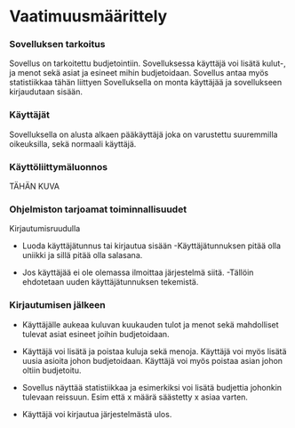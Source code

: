 # Vaatimuusmäärittely

### Sovelluksen tarkoitus

Sovellus on tarkoitettu budjetointiin. Sovelluksessa käyttäjä voi lisätä 
kulut-, ja menot sekä asiat ja esineet mihin budjetoidaan. Sovellus antaa 
myös statistiikkaa tähän liittyen  Sovelluksella on monta käyttäjää ja 
sovellukseen kirjaudutaan sisään. 

### Käyttäjät

Sovelluksella on alusta alkaen pääkäyttäjä joka on varustettu suuremmilla 
oikeuksilla, sekä normaali käyttäjä.

### Käyttöliittymäluonnos

TÄHÄN KUVA

### Ohjelmiston tarjoamat toiminnallisuudet

Kirjautumisruudulla

- Luoda käyttäjätunnus tai kirjautua sisään
	-Käyttäjätunnuksen pitää olla uniikki ja sillä pitää olla salasana.

- Jos käyttäjää ei ole olemassa ilmoittaa järjestelmä siitä.
	-Tällöin ehdotetaan uuden käyttäjätunnuksen tekemistä.

### Kirjautumisen jälkeen

- Käyttäjälle aukeaa kuluvan kuukauden tulot ja menot sekä mahdolliset tulevat asiat esineet joihin
 budjetoidaan.

- Käyttäjä voi lisätä ja poistaa kuluja sekä menoja. Käyttäjä voi myös lisätä uusia
asioita johon budjetoidaan. Käyttäjä voi myös poistaa asian johon oltiin budjetoitu.

- Sovellus näyttää statistiikkaa ja esimerkiksi voi lisätä budjettia johonkin
tulevaan reissuun. Esim että x määrä säästetty x asiaa varten.

- Käyttäjä voi kirjautua järjestelmästä ulos.
